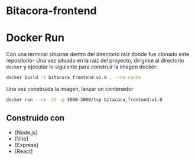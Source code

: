# Bitacora-frontend

# Docker Run
Con una terminal situarse dentro del directorio raiz donde fue clonado este repositorio-
Una vez situado en la raiz del proyecto, dirigirse al directorio `docker` y ejecutar lo siguiente para construir la imagen docker:

```bash
docker build -t bitacora_frontend:v1.0 . --no-cache

```

Una vez construida la imagen, lanzar un contenedor

```bash
docker run --rm -it -p 3000:3000/tcp bitacora_frontend:v1.0
```

## Construido con

- [Node.js]
- [Vite]
- [Express]
- [React]
